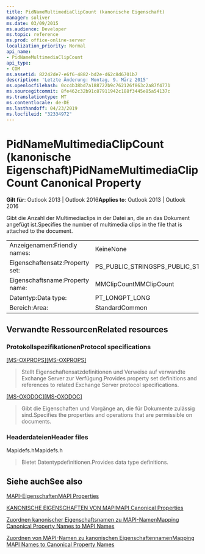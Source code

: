 ```yaml
---
title: PidNameMultimediaClipCount (kanonische Eigenschaft)
manager: soliver
ms.date: 03/09/2015
ms.audience: Developer
ms.topic: reference
ms.prod: office-online-server
localization_priority: Normal
api_name:
- PidNameMultimediaClipCount
api_type:
- COM
ms.assetid: 82242de7-e6f6-4882-bd2e-d62c8d6701b7
description: 'Letzte Änderung: Montag, 9. März 2015'
ms.openlocfilehash: 0cc4b38bd7a188722b9c762126f863c2a87f4771
ms.sourcegitcommit: 8fe462c32b91c87911942c188f3445e85a54137c
ms.translationtype: MT
ms.contentlocale: de-DE
ms.lasthandoff: 04/23/2019
ms.locfileid: "32334972"
---
```

# <a name="pidnamemultimediaclipcount-canonical-property"></a><span data-ttu-id="ebfad-103">PidNameMultimediaClipCount (kanonische Eigenschaft)</span><span class="sxs-lookup"><span data-stu-id="ebfad-103">PidNameMultimediaClipCount Canonical Property</span></span>

  
  
<span data-ttu-id="ebfad-104">**Gilt für**: Outlook 2013 | Outlook 2016</span><span class="sxs-lookup"><span data-stu-id="ebfad-104">**Applies to**: Outlook 2013 | Outlook 2016</span></span> 
  
<span data-ttu-id="ebfad-105">Gibt die Anzahl der Multimediaclips in der Datei an, die an das Dokument angefügt ist.</span><span class="sxs-lookup"><span data-stu-id="ebfad-105">Specifies the number of multimedia clips in the file that is attached to the document.</span></span>
  
|||
|:-----|:-----|
|<span data-ttu-id="ebfad-106">Anzeigenamen:</span><span class="sxs-lookup"><span data-stu-id="ebfad-106">Friendly names:</span></span>  <br/> |<span data-ttu-id="ebfad-107">Keine</span><span class="sxs-lookup"><span data-stu-id="ebfad-107">None</span></span>  <br/> |
|<span data-ttu-id="ebfad-108">Eigenschaftensatz:</span><span class="sxs-lookup"><span data-stu-id="ebfad-108">Property set:</span></span>  <br/> |<span data-ttu-id="ebfad-109">PS_PUBLIC_STRINGS</span><span class="sxs-lookup"><span data-stu-id="ebfad-109">PS_PUBLIC_STRINGS</span></span>  <br/> |
|<span data-ttu-id="ebfad-110">Eigenschaftsname:</span><span class="sxs-lookup"><span data-stu-id="ebfad-110">Property name:</span></span>  <br/> |<span data-ttu-id="ebfad-111">MMClipCount</span><span class="sxs-lookup"><span data-stu-id="ebfad-111">MMClipCount</span></span>  <br/> |
|<span data-ttu-id="ebfad-112">Datentyp:</span><span class="sxs-lookup"><span data-stu-id="ebfad-112">Data type:</span></span>  <br/> |<span data-ttu-id="ebfad-113">PT_LONG</span><span class="sxs-lookup"><span data-stu-id="ebfad-113">PT_LONG</span></span>  <br/> |
|<span data-ttu-id="ebfad-114">Bereich:</span><span class="sxs-lookup"><span data-stu-id="ebfad-114">Area:</span></span>  <br/> |<span data-ttu-id="ebfad-115">Standard</span><span class="sxs-lookup"><span data-stu-id="ebfad-115">Common</span></span>  <br/> |
   
## <a name="related-resources"></a><span data-ttu-id="ebfad-116">Verwandte Ressourcen</span><span class="sxs-lookup"><span data-stu-id="ebfad-116">Related resources</span></span>

### <a name="protocol-specifications"></a><span data-ttu-id="ebfad-117">Protokollspezifikationen</span><span class="sxs-lookup"><span data-stu-id="ebfad-117">Protocol specifications</span></span>

<span data-ttu-id="ebfad-118">[[MS-OXPROPS]](https://msdn.microsoft.com/library/f6ab1613-aefe-447d-a49c-18217230b148%28Office.15%29.aspx)</span><span class="sxs-lookup"><span data-stu-id="ebfad-118">[[MS-OXPROPS]](https://msdn.microsoft.com/library/f6ab1613-aefe-447d-a49c-18217230b148%28Office.15%29.aspx)</span></span>
  
> <span data-ttu-id="ebfad-119">Stellt Eigenschaftensatzdefinitionen und Verweise auf verwandte Exchange Server zur Verfügung.</span><span class="sxs-lookup"><span data-stu-id="ebfad-119">Provides property set definitions and references to related Exchange Server protocol specifications.</span></span>
    
<span data-ttu-id="ebfad-120">[[MS-OXODOC]](https://msdn.microsoft.com/library/103007c8-5066-4bed-84e3-4465907af098%28Office.15%29.aspx)</span><span class="sxs-lookup"><span data-stu-id="ebfad-120">[[MS-OXODOC]](https://msdn.microsoft.com/library/103007c8-5066-4bed-84e3-4465907af098%28Office.15%29.aspx)</span></span>
  
> <span data-ttu-id="ebfad-121">Gibt die Eigenschaften und Vorgänge an, die für Dokumente zulässig sind.</span><span class="sxs-lookup"><span data-stu-id="ebfad-121">Specifies the properties and operations that are permissible on documents.</span></span>
    
### <a name="header-files"></a><span data-ttu-id="ebfad-122">Headerdateien</span><span class="sxs-lookup"><span data-stu-id="ebfad-122">Header files</span></span>

<span data-ttu-id="ebfad-123">Mapidefs.h</span><span class="sxs-lookup"><span data-stu-id="ebfad-123">Mapidefs.h</span></span>
  
> <span data-ttu-id="ebfad-124">Bietet Datentypdefinitionen.</span><span class="sxs-lookup"><span data-stu-id="ebfad-124">Provides data type definitions.</span></span>
    
## <a name="see-also"></a><span data-ttu-id="ebfad-125">Siehe auch</span><span class="sxs-lookup"><span data-stu-id="ebfad-125">See also</span></span>



[<span data-ttu-id="ebfad-126">MAPI-Eigenschaften</span><span class="sxs-lookup"><span data-stu-id="ebfad-126">MAPI Properties</span></span>](mapi-properties.md)
  
[<span data-ttu-id="ebfad-127">KANONISCHE EIGENSCHAFTEN VON MAPI</span><span class="sxs-lookup"><span data-stu-id="ebfad-127">MAPI Canonical Properties</span></span>](mapi-canonical-properties.md)
  
[<span data-ttu-id="ebfad-128">Zuordnen kanonischer Eigenschaftsnamen zu MAPI-Namen</span><span class="sxs-lookup"><span data-stu-id="ebfad-128">Mapping Canonical Property Names to MAPI Names</span></span>](mapping-canonical-property-names-to-mapi-names.md)
  
[<span data-ttu-id="ebfad-129">Zuordnen von MAPI-Namen zu kanonischen Eigenschaftennamen</span><span class="sxs-lookup"><span data-stu-id="ebfad-129">Mapping MAPI Names to Canonical Property Names</span></span>](mapping-mapi-names-to-canonical-property-names.md)

